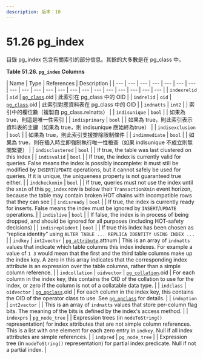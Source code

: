 ```yaml
---
description: 版本：10
---
```


# 51.26 pg\_index

目錄 pg\_index 包含有關索引的部分信息。其餘的大多數是在 pg\_class 中。

**Table 51.26. `pg_index` Columns**

| Name | Type | References | Description |
| --- | --- | --- | --- | --- | --- | --- | --- | --- | --- | --- | --- | --- | --- | --- | --- | --- | --- | --- | --- |
| `indexrelid` | `oid` | [`pg_class`](https://www.postgresql.org/docs/10/static/catalog-pg-class.html).oid | 此索引在 pg\_class 中的 OID |
| `indrelid` | `oid` | [`pg_class`](https://www.postgresql.org/docs/10/static/catalog-pg-class.html).oid | 此索引對應資料表在 pg\_class 中的 OID |
| `indnatts` | `int2` |   | 索引中的欄位數（複製自 pg\_class.relnatts） |
| `indisunique` | `bool` |   | 如果為 true，則這是唯一性索引 |
| `indisprimary` | `bool` |   | 如果為 true，則此索引表示資料表的主鍵（如果為 true，則 indisunique 應始終為true） |
| `indisexclusion` | `bool` |   | 如果為 true，則此索引支援排除限制條件 |
| `indimmediate` | `bool` |   | 如果為 true，則在插入時立即強制執行唯一性檢查（如果 indisunique 不成立則無關緊要） |
| `indisclustered` | `bool` |   | If true, the table was last clustered on this index |
| `indisvalid` | `bool` |   | If true, the index is currently valid for queries. False means the index is possibly incomplete: it must still be modified by `INSERT`/`UPDATE` operations, but it cannot safely be used for queries. If it is unique, the uniqueness property is not guaranteed true either. |
| `indcheckxmin` | `bool` |   | If true, queries must not use the index until the `xmin` of this `pg_index` row is below their `TransactionXmin` event horizon, because the table may contain broken HOT chains with incompatible rows that they can see |
| `indisready` | `bool` |   | If true, the index is currently ready for inserts. False means the index must be ignored by `INSERT`/`UPDATE` operations. |
| `indislive` | `bool` |   | If false, the index is in process of being dropped, and should be ignored for all purposes \(including HOT-safety decisions\) |
| `indisreplident` | `bool` |   | If true this index has been chosen as “replica identity” using `ALTER TABLE ... REPLICA IDENTITY USING INDEX ...` |
| `indkey` | `int2vector` | [`pg_attribute`](https://www.postgresql.org/docs/10/static/catalog-pg-attribute.html).attnum | This is an array of `indnatts` values that indicate which table columns this index indexes. For example a value of `1 3` would mean that the first and the third table columns make up the index key. A zero in this array indicates that the corresponding index attribute is an expression over the table columns, rather than a simple column reference. |
| `indcollation` | `oidvector` | [`pg_collation`](https://www.postgresql.org/docs/10/static/catalog-pg-collation.html).oid | For each column in the index key, this contains the OID of the collation to use for the index, or zero if the column is not of a collatable data type. |
| `indclass` | `oidvector` | [`pg_opclass`](https://www.postgresql.org/docs/10/static/catalog-pg-opclass.html).oid | For each column in the index key, this contains the OID of the operator class to use. See [`pg_opclass`](https://www.postgresql.org/docs/10/static/catalog-pg-opclass.html) for details. |
| `indoption` | `int2vector` |   | This is an array of `indnatts` values that store per-column flag bits. The meaning of the bits is defined by the index's access method. |
| `indexprs` | `pg_node_tree` |   | Expression trees \(in `nodeToString()` representation\) for index attributes that are not simple column references. This is a list with one element for each zero entry in `indkey`. Null if all index attributes are simple references. |
| `indpred` | `pg_node_tree` |   | Expression tree \(in `nodeToString()` representation\) for partial index predicate. Null if not a partial index. |

